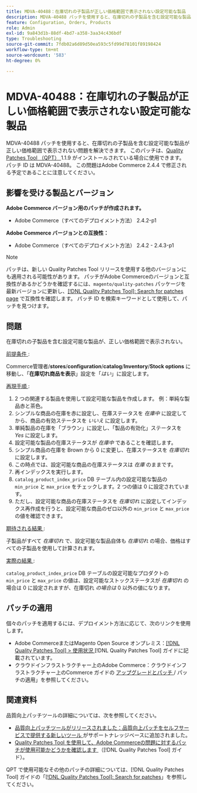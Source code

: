```yaml
---
title: MDVA-40488：在庫切れの子製品が正しい価格範囲で表示されない設定可能な製品
description: MDVA-40488 パッチを使用すると、在庫切れの子製品を含む設定可能な製品が正しい価格範囲で表示されない問題を解決できます。 このパッチは、[Quality Patches Tool （QPT） ] （https://experienceleague.adobe.com/en/docs/commerce-operations/tools/quality-patches-tool/quality-patches-tool-to-self-serve-quality-patches） 1.1.9 がインストールされている場合に利用できます。 パッチ ID は MDVA-40488。 この問題はAdobe Commerce 2.4.4 で修正される予定であることに注意してください。
feature: Configuration, Orders, Products
role: Admin
exl-id: 9a843d1b-88df-4bd7-a358-3aa34c436bdf
type: Troubleshooting
source-git-commit: 7fdb02a6d89d50ea593c5fd99d78101f89198424
workflow-type: tm+mt
source-wordcount: '583'
ht-degree: 0%

---
```


# MDVA-40488：在庫切れの子製品が正しい価格範囲で表示されない設定可能な製品

MDVA-40488 パッチを使用すると、在庫切れの子製品を含む設定可能な製品が正しい価格範囲で表示されない問題を解決できます。 このパッチは、[Quality Patches Tool （QPT） ](https://experienceleague.adobe.com/en/docs/commerce-operations/tools/quality-patches-tool/quality-patches-tool-to-self-serve-quality-patches)1.1.9 がインストールされている場合に使用できます。 パッチ ID は MDVA-40488。 この問題はAdobe Commerce 2.4.4 で修正される予定であることに注意してください。

## 影響を受ける製品とバージョン

**Adobe Commerce バージョン用のパッチが作成されます。**

* Adobe Commerce（すべてのデプロイメント方法） 2.4.2-p1

**Adobe Commerce バージョンとの互換性：**

* Adobe Commerce（すべてのデプロイメント方法） 2.4.2 - 2.4.3-p1

>[!NOTE]
>
>パッチは、新しい Quality Patches Tool リリースを使用する他のバージョンにも適用される可能性があります。 パッチがAdobe Commerceのバージョンと互換性があるかどうかを確認するには、`magento/quality-patches` パッケージを最新バージョンに更新し、[[!DNL Quality Patches Tool]: Search for patches page](https://experienceleague.adobe.com/en/docs/commerce-operations/tools/quality-patches-tool/quality-patches-tool-to-self-serve-quality-patches) で互換性を確認します。 パッチ ID を検索キーワードとして使用して、パッチを見つけます。

## 問題

在庫切れの子製品を含む設定可能な製品が、正しい価格範囲で表示されない。

<u> 前提条件 </u>:

Commerce管理者/**stores**/**configuration**/**catalog**/**Inventory**/**Stock options** に移動し、「**在庫切れ商品を表示**」設定を「*はい*」に設定します。

<u> 再現手順 </u>:

1. 2 つの関連する製品を使用して設定可能な製品を作成します。 例：単純な製品赤と茶色。
1. シンプルな商品の在庫を赤に設定し、在庫ステータスを *在庫中* に設定してから、商品の有効ステータスを *いいえ* に設定します。
1. 単純製品の在庫を「ブラウン」に設定し、「製品の有効化」ステータスを *Yes* に設定します。
1. 設定可能な製品の在庫ステータスが *在庫中* であることを確認します。
1. シンプル商品の在庫を Brown から 0 に変更し、在庫ステータスを *在庫切れ* に設定します。
1. この時点では、設定可能な商品の在庫ステータスは *在庫* のままです。
1. 再インデックスを実行します。
1. `catalog_product_index_price` DB テーブル内の設定可能な製品の `min_price` と `max_price` をチェックします。2 つの値は 0 に設定されています。
1. ただし、設定可能な商品の在庫ステータスを *在庫切れ* に設定してインデックス再作成を行うと、設定可能な商品のゼロ以外の `min_price` と `max_price` の値を確認できます。

<u> 期待される結果 </u>:

子製品がすべて *在庫切れ* で、設定可能な製品自体も *在庫切れ* の場合、価格はすべての子製品を使用して計算されます。

<u> 実際の結果 </u>:

`catalog_product_index_price` DB テーブルの設定可能なプロダクトの `min_price` と `max_price` の値は、設定可能なストックステータスが *在庫切れ* の場合は 0 に設定されますが、在庫切れ *の場合は* 0 以外の値になります。

## パッチの適用

個々のパッチを適用するには、デプロイメント方法に応じて、次のリンクを使用します。

* Adobe CommerceまたはMagento Open Source オンプレミス：[[!DNL Quality Patches Tool] > 使用状況 ](/help/tools/quality-patches-tool/usage.md) [!DNL Quality Patches Tool] ガイドに記載されています。
* クラウドインフラストラクチャー上のAdobe Commerce：クラウドインフラストラクチャー上のCommerce ガイドの [ アップグレードとパッチ ](https://experienceleague.adobe.com/docs/commerce-cloud-service/user-guide/develop/upgrade/apply-patches.html)/ パッチの適用」を参照してください。

## 関連資料

品質向上パッチツールの詳細については、次を参照してください。

* [ 品質向上パッチツールがリリースされました：品質向上パッチをセルフサービスで提供する新しいツール ](https://experienceleague.adobe.com/en/docs/commerce-operations/tools/quality-patches-tool/quality-patches-tool-to-self-serve-quality-patches) がサポートナレッジベースに追加されました。
* [Quality Patches Tool を使用して、Adobe Commerceの問題に対するパッチが使用可能かどうかを確認します ](/help/tools/quality-patches-tool/patches-available-in-qpt/check-patch-for-magento-issue-with-magento-quality-patches.md) （[!DNL Quality Patches Tool] ガイド）。

QPT で使用可能なその他のパッチの詳細については、[!DNL Quality Patches Tool] ガイドの「[[!DNL Quality Patches Tool]: Search for patches](https://experienceleague.adobe.com/tools/commerce-quality-patches/index.html)」を参照してください。
